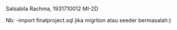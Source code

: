 Salsabila Rachma, 1931710012
MI-2D


Nb: -import finalproject.sql jika migrtion atau seeder bermasalah:)
